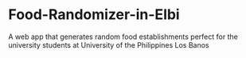 # Food-Randomizer-in-Elbi
A web app that generates random food establishments perfect for the university students at University of the Philippines Los Banos
